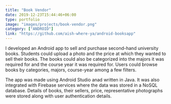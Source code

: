 ```yaml
---
title: "Book Vendor"
date: 2019-12-23T15:44:46+06:00
type: portfolio
image: "images/projects/book-vendor.png"
category: ["ANDROID"]
link: "https://github.com/aish-where-ya/android-booksapp"
---
```


I developed an Android app to sell and purchase second-hand university books. Students could upload a photo and the price at which they wanted to sell their books. The books could also be categorized into the majors it was required for and the course year it was required for. Users could browse books by categories, majors, course-year among a few filters.

The app was made using Android Studio anad written in Java. It was also integrated with Firebase services where the data was stored in a NoSQL database. Details of books, their sellers, price, representative photographs were stored along with user authentication details. 